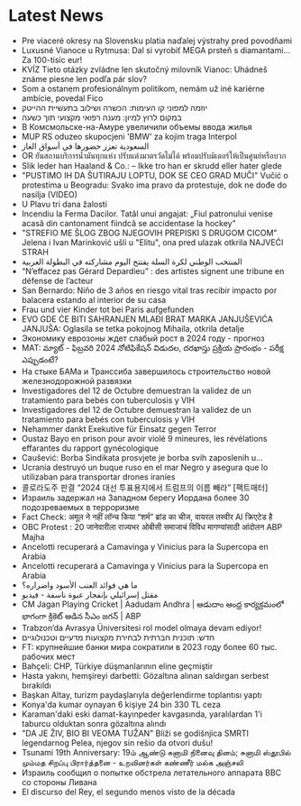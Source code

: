 # Latest News
-  Pre viaceré okresy na Slovensku platia naďalej výstrahy pred povodňami
-  Luxusné Vianoce u Rytmusa: Dal si vyrobiť MEGA prsteň s diamantami... Za 100-tisíc eur!
-  KVÍZ Tieto otázky zvládne len skutočný milovník Vianoc: Uhádneš známe piesne len podľa pár slov?
-  Som a ostanem profesionálnym politikom, nemám už iné kariérne ambície, povedal Fico
-  יוזמה למפוני קו העימות: הכשרה ושילוב בתעשיית ההייטק
-  במקום לרוץ למיון: מענה רפואי מקצועי תוך כשעה
-  В Комсмольске-на-Амуре увеличили объемы ввода жилья
-  MUP RS oduzeo skupocjeni 'BMW' za kojim traga Interpol
-  السعودية تعزز حضورها في أسواق الغاز
-  OR ยันสถานบริการน้ำมันทุกแห่ง ปรับแต่งมาตรวัดไม่ได้ พร้อมปรับมิเตอร์ให้เป็นศูนย์หรือบวก
-  Slik leder han Haaland & Co.: – Ikke tro han er skrudd eller hater glede
-  "PUSTIMO IH DA ŠUTIRAJU LOPTU, DOK SE CEO GRAD MUČI" Vučić o protestima u Beogradu: Svako ima pravo da protestuje, dok ne dođe do nasilja (VIDEO)
-  U Plavu tri dana žalosti
-  Incendiu la Ferma Dacilor. Tatăl unui angajat: „Fiul patronului venise acasă din cantonament fiindcă se accidentase la hockey"
-  "STREFIO ME ŠLOG ZBOG NJEGOVIH PREPISKI S DRUGOM CICOM" Jelena i Ivan Marinković ušli u "Elitu", ona pred ulazak otkrila NAJVEĆI STRAH
-  المنتخب الوطني لكرة السلة يفتتح اليوم مشاركته في البطولة العربية
-  “N’effacez pas Gérard Depardieu” : des artistes signent une tribune en défense de l’acteur
-  San Bernardo: Niño de 3 años en riesgo vital tras recibir impacto por balacera estando al interior de su casa
-  Frau und vier Kinder tot bei Paris aufgefunden
-  EVO GDE ĆE BITI SAHRANJEN MLAĐI BRAT MARKA JANJUŠEVIĆA JANJUŠA: Oglasila se tetka pokojnog Mihaila, otkrila detalje
-  Экономику еврозоны ждет слабый рост в 2024 году - прогноз
-  MAT: మ్యాట్ - ఫిబ్రవరి 2024 నోటిఫికేషన్ విడుదల, దరఖాస్తు ప్రక్రియ ప్రారంభం - పరీక్ష ఎప్పుడంటే?
-  На стыке БАМа и Транссиба завершилось строительство новой железнодорожной развязки
-  Investigadores del 12 de Octubre demuestran la validez de un tratamiento para bebés con tuberculosis y VIH
-  Investigadores del 12 de Octubre demuestran la validez de un tratamiento para bebés con tuberculosis y VIH
-  Nehammer dankt Exekutive für Einsatz gegen Terror
-  Oustaz Bayo en prison pour avoir violé 9 mineures, les révélations effarantes du rapport gynécologique
-  Caušević: Borba Sindikata prosvjete je borba svih zaposlenih u...
-  Ucrania destruyó un buque ruso en el mar Negro y asegura que lo utilizaban para transportar drones iraníes
-  콜로라도주 판결 “2024 대선 투표용지에서 트럼프의 이름 빼라” [팩트매터]
-  Израиль задержал на Западном берегу Иордана более 30 подозреваемых в терроризме
-  Fact Check: अमूल ने नहीं लॉन्च किया “शर्म” ब्रांड का चीज, वायरल तस्वीर AI क्रिएटेड है
-  OBC Protest : 20 जानेवारीला राज्यभर ओबीसी समाजाचं विविध मागण्यांसाठी आंदोलन ABP Majha
-  Ancelotti recuperará a Camavinga y Vinicius para la Supercopa en Arabia
-  Ancelotti recuperará a Camavinga y Vinicius para la Supercopa en Arabia
-  ما هي فوائد العنب الأسود واضراره؟
-  مقتل إسرائيلي بإنفجار عبوة ناسفة - فيديو
-  CM Jagan Playing Cricket | Aadudam Andhra | ఆడుదాం ఆంధ్ర కార్యక్రమంలో భాగంగా క్రికెట్ ఆడిన సీఎం జగన్ | ABP
-  Trabzon’da Avrasya Üniversitesi rol model olmaya devam ediyor!
-  חדש: תוכנית חברתית לבחירת מקצועות מדעיים וטכנולוגיים
-  FT: крупнейшие банки мира сократили в 2023 году более 60 тыс. рабочих мест
-  Bahçeli: CHP, Türkiye düşmanlarının eline geçmiştir
-  Hasta yakını, hemşireyi darbetti: Gözaltına alınan saldırgan serbest bırakıldı
-  Başkan Altay, turizm paydaşlarıyla değerlendirme toplantısı yaptı
-  Konya'da kumar oynayan 6 kişiye 24 bin 330 TL ceza
-  Karaman'daki eski damat-kayınpeder kavgasında, yaralılardan 1'i taburcu olduktan sonra gözaltına alındı
-  "DA JE ŽIV, BIO BI VEOMA TUŽAN" Bliži se godišnjica SMRTI legendarnog Pelea, njegov sin rešio da otvori dušu!
-  Tsunami 19th Anniversary: 19ம் ஆண்டு சுனாமி நினைவு தினம்; சுனாமி ஸ்தூபில் மும்மத சிறப்பு பிரார்த்தனை - உறவினர்கள் கண்ணீர் மல்க அஞ்சலி
-  Израиль сообщил о попытке обстрела летательного аппарата ВВС со стороны Ливана
-  El discurso del Rey, el segundo menos visto de la década
